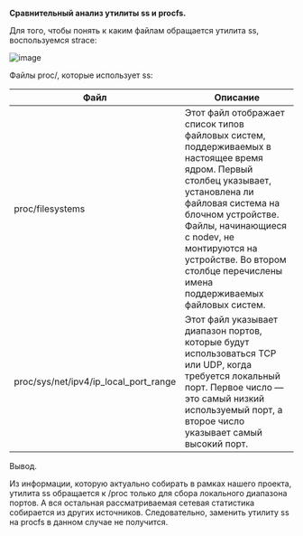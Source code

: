 **Сравнительный анализ утилиты ss и procfs.**

Для того, чтобы понять к каким файлам обращается утилита ss, воспользуемся strace:

![image](https://github.com/Saeshnikov/Linux-monitoring-utility/assets/117933964/266fd3bd-829f-41e4-8516-b1b6225edcd7)


Файлы proc/, которые использует ss:

| Файл | Описание |
| --- | --- |
| proc/filesystems | Этот файл отображает список типов файловых систем, поддерживаемых в настоящее время ядром. Первый столбец указывает, установлена ли файловая система на блочном устройстве. Файлы, начинающиеся с nodev, не монтируются на устройстве. Во втором столбце перечислены имена поддерживаемых файловых систем. |
| proc/sys/net/ipv4/ip\_local\_port\_range | Этот файл указывает диапазон портов, которые будут использоваться TCP или UDP, когда требуется локальный порт. Первое число — это самый низкий используемый порт, а второе число указывает самый высокий порт. |

Вывод.

Из информации, которую актуально собирать в рамках нашего проекта, утилита ss обращается к /proc только для сбора локального диапазона портов. А вся остальная рассматриваемая сетевая статистика собирается из других источников. Следовательно, заменить утилиту ss на procfs в данном случае не получится.
